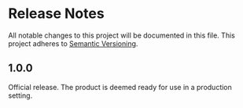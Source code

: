 # Release Notes

All notable changes to this project will be documented in this file. This project adheres to [Semantic Versioning](https://semver.org/).

## 1.0.0

Official release. The product is deemed ready for use in a production setting.
